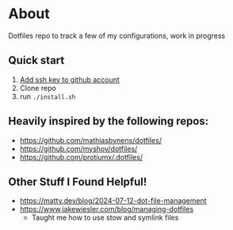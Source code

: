 # About

Dotfiles repo to track a few of my configurations, work in progress

## Quick start

1. [Add ssh key to github account](https://docs.github.com/en/authentication/connecting-to-github-with-ssh/adding-a-new-ssh-key-to-your-github-account?tool=cli)
2. Clone repo
3. run `./install.sh`

## Heavily inspired by the following repos:
- https://github.com/mathiasbynens/dotfiles/
- https://github.com/myshov/dotfiles/
- https://github.com/protiumx/.dotfiles/

## Other Stuff I Found Helpful!
- https://matty.dev/blog/2024-07-12-dot-file-management
- https://www.jakewiesler.com/blog/managing-dotfiles
  - Taught me how to use stow and symlink files
